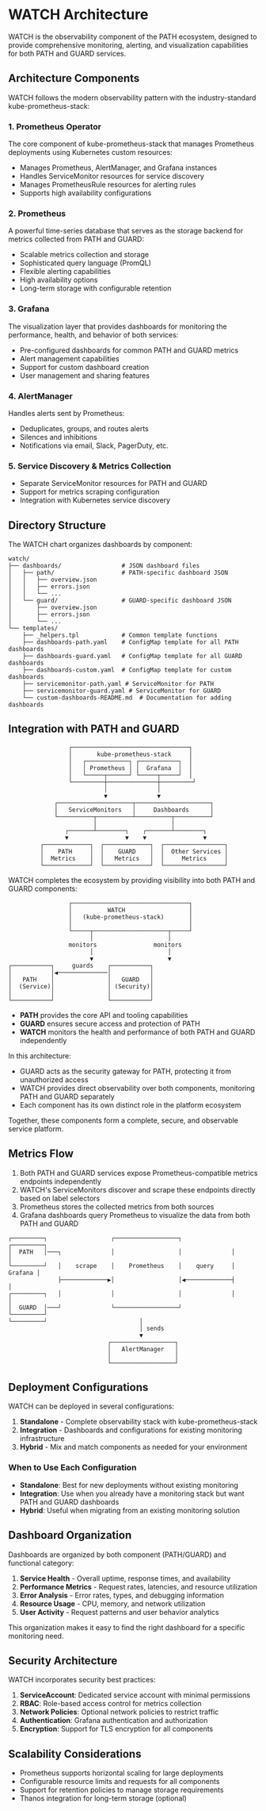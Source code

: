 # WATCH Architecture

WATCH is the observability component of the PATH ecosystem, designed to provide comprehensive monitoring, alerting, and visualization capabilities for both PATH and GUARD services.

## Architecture Components

WATCH follows the modern observability pattern with the industry-standard kube-prometheus-stack:

### 1. Prometheus Operator

The core component of kube-prometheus-stack that manages Prometheus deployments using Kubernetes custom resources:

- Manages Prometheus, AlertManager, and Grafana instances
- Handles ServiceMonitor resources for service discovery
- Manages PrometheusRule resources for alerting rules
- Supports high availability configurations

### 2. Prometheus

A powerful time-series database that serves as the storage backend for metrics collected from PATH and GUARD:

- Scalable metrics collection and storage
- Sophisticated query language (PromQL)
- Flexible alerting capabilities
- High availability options
- Long-term storage with configurable retention

### 3. Grafana

The visualization layer that provides dashboards for monitoring the performance, health, and behavior of both services:

- Pre-configured dashboards for common PATH and GUARD metrics
- Alert management capabilities
- Support for custom dashboard creation
- User management and sharing features

### 4. AlertManager

Handles alerts sent by Prometheus:

- Deduplicates, groups, and routes alerts
- Silences and inhibitions
- Notifications via email, Slack, PagerDuty, etc.

### 5. Service Discovery & Metrics Collection

- Separate ServiceMonitor resources for PATH and GUARD
- Support for metrics scraping configuration
- Integration with Kubernetes service discovery

## Directory Structure

The WATCH chart organizes dashboards by component:

```
watch/
├── dashboards/                 # JSON dashboard files
│   ├── path/                   # PATH-specific dashboard JSON
│   │   ├── overview.json
│   │   ├── errors.json
│   │   └── ...
│   └── guard/                  # GUARD-specific dashboard JSON
│       ├── overview.json
│       ├── errors.json
│       └── ...
└── templates/
    ├── _helpers.tpl            # Common template functions
    ├── dashboards-path.yaml    # ConfigMap template for all PATH dashboards
    ├── dashboards-guard.yaml   # ConfigMap template for all GUARD dashboards
    ├── dashboards-custom.yaml  # ConfigMap template for custom dashboards
    ├── servicemonitor-path.yaml # ServiceMonitor for PATH
    ├── servicemonitor-guard.yaml # ServiceMonitor for GUARD
    └── custom-dashboards-README.md  # Documentation for adding dashboards
```

## Integration with PATH and GUARD

```
                 ┌─────────────────────────────────┐
                 │       kube-prometheus-stack     │
                 │   ┌────────────┐ ┌───────────┐  │
                 │   │ Prometheus │ │  Grafana  │  │
                 │   └─────┬──────┘ └─────┬─────┘  │
                 └─────────┼──────────────┼─────────┘
                           │              │
                           ▼              ▼
             ┌─────────────────────┬─────────────────────┐
             │   ServiceMonitors   │     Dashboards      │
             └──────────┬──────────┴──────────┬──────────┘
                        │                     │
                ┌───────┴────────┐    ┌───────┴────────┐
                ▼                ▼    ▼                ▼
         ┌─────────────┐  ┌─────────────┐  ┌─────────────────┐
         │    PATH     │  │    GUARD    │  │  Other Services │
         │  Metrics    │  │   Metrics   │  │     Metrics     │
         └─────────────┘  └─────────────┘  └─────────────────┘
```

WATCH completes the ecosystem by providing visibility into both PATH and GUARD components:

```
                 ┌─────────────────────────────────┐
                 │          WATCH                  │
                 │   (kube-prometheus-stack)       │
                 │                                 │
                 └─────┬─────────────────────┬─────┘
                       │                     │
                 monitors                monitors
                       │                     │
                       ▼                     ▼
┌───────────┐     guards    ┌───────────┐
│           │◀──────────────│           │
│   PATH    │               │   GUARD   │
│  (Service)│               │ (Security)│
│           │               │           │
└───────────┘               └───────────┘
```

- **PATH** provides the core API and tooling capabilities
- **GUARD** ensures secure access and protection of PATH
- **WATCH** monitors the health and performance of both PATH and GUARD independently

In this architecture:
- GUARD acts as the security gateway for PATH, protecting it from unauthorized access
- WATCH provides direct observability over both components, monitoring PATH and GUARD separately
- Each component has its own distinct role in the platform ecosystem

Together, these components form a complete, secure, and observable service platform.

## Metrics Flow

1. Both PATH and GUARD services expose Prometheus-compatible metrics endpoints independently
2. WATCH's ServiceMonitors discover and scrape these endpoints directly based on label selectors
3. Prometheus stores the collected metrics from both sources
4. Grafana dashboards query Prometheus to visualize the data from both PATH and GUARD

```
┌─────────┐                  ┌──────────────────┐              ┌─────────┐
│  PATH   │───┐              │                  │              │         │
└─────────┘   │    scrape    │    Prometheus    │    query     │ Grafana │
              ├─────────────▶│                  │◀─────────────┤         │
┌─────────┐   │              │                  │              │         │
│  GUARD  │───┘              └──────────────────┘              └─────────┘
└─────────┘                          │
                                     │ sends
                                     ▼
                            ┌──────────────────┐
                            │   AlertManager   │
                            │                  │
                            └──────────────────┘
```

## Deployment Configurations

WATCH can be deployed in several configurations:

1. **Standalone** - Complete observability stack with kube-prometheus-stack
2. **Integration** - Dashboards and configurations for existing monitoring infrastructure
3. **Hybrid** - Mix and match components as needed for your environment

### When to Use Each Configuration
<!---
TODO_DOCUMENT(@adshmh): add guides on Integration and Hybrid modes below.
-->

- **Standalone**: Best for new deployments without existing monitoring
- **Integration**: Use when you already have a monitoring stack but want PATH and GUARD dashboards
- **Hybrid**: Useful when migrating from an existing monitoring solution

## Dashboard Organization

Dashboards are organized by both component (PATH/GUARD) and functional category:

1. **Service Health** - Overall uptime, response times, and availability
2. **Performance Metrics** - Request rates, latencies, and resource utilization
3. **Error Analysis** - Error rates, types, and debugging information
4. **Resource Usage** - CPU, memory, and network utilization
5. **User Activity** - Request patterns and user behavior analytics

This organization makes it easy to find the right dashboard for a specific monitoring need.

## Security Architecture

WATCH incorporates security best practices:

1. **ServiceAccount**: Dedicated service account with minimal permissions
2. **RBAC**: Role-based access control for metrics collection
3. **Network Policies**: Optional network policies to restrict traffic
4. **Authentication**: Grafana authentication and authorization
5. **Encryption**: Support for TLS encryption for all components

## Scalability Considerations

- Prometheus supports horizontal scaling for large deployments
- Configurable resource limits and requests for all components
- Support for retention policies to manage storage requirements
- Thanos integration for long-term storage (optional)
